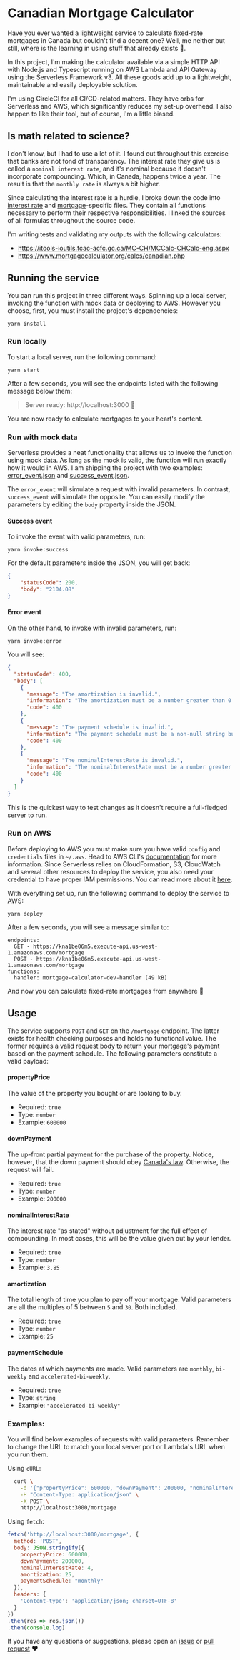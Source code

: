# Canadian Mortgage Calculator

Have you ever wanted a lightweight service to calculate fixed-rate mortgages in Canada but couldn't
find a decent one? Well, me neither but still, where is the learning in using stuff that
already exists 🤷.

In this project, I'm making the calculator available via a simple HTTP API with Node.js and Typescript running on AWS Lambda and API Gateway using the Serverless Framework v3. All these goods add up to a lightweight, maintainable and easily deployable solution. 

I'm using CircleCI for all CI/CD-related matters. They have orbs for Serverless and AWS, which significantly reduces my set-up overhead. I also happen to like their tool, but of course, I'm a little biased.

## Is math related to science?

I don't know, but I had to use a lot of it. I found out throughout this exercise that banks are not fond of transparency. The interest rate they give us is called a `nominal interest rate`, and it's nominal because it doesn't incorporate compounding. Which, in Canada, happens twice a year. The result is that the `monthly rate` is always a bit higher.

Since calculating the interest rate is a hurdle, I broke down the code into [interest rate](src/interestRate.ts) and [mortgage](src/mortgage.ts)-specific files. They contain all functions necessary to perform their respective responsibilities. I linked the sources of all formulas throughout the source code.

I'm writing tests and validating my outputs with the following calculators:

 - https://itools-ioutils.fcac-acfc.gc.ca/MC-CH/MCCalc-CHCalc-eng.aspx
 - https://www.mortgagecalculator.org/calcs/canadian.php

## Running the service

You can run this project in three different ways. Spinning up a local server, invoking the function with mock data or deploying to AWS. However you choose, first, you must install the project's dependencies:

```
yarn install
```

### Run locally

To start a local server, run the following command:

```
yarn start
```

After a few seconds, you will see the endpoints listed with the following message below them:

> Server ready: http://localhost:3000 🚀

You are now ready to calculate mortgages to your heart's content.

### Run with mock data

Serverless provides a neat functionality that allows us to invoke the function using mock data. As long as the mock is valid, the function will run exactly how it would in AWS. I am shipping the project with two examples: [error_event.json](mocks/error_event.json) and [success_event.json](mocks/success_event.json).

The `error_event` will simulate a request with invalid parameters. In contrast, `success_event` will simulate the opposite. You can easily modify the parameters by editing the `body` property inside the JSON.

#### Success event
To invoke the event with valid parameters, run:

```
yarn invoke:success
```

For the default parameters inside the JSON, you will get back:

```json
{
    "statusCode": 200,
    "body": "2104.08"
}
```

#### Error event

On the other hand, to invoke with invalid parameters, run:

```
yarn invoke:error
```

You will see:

```json
{
  "statusCode": 400,
  "body": [
    {
      "message": "The amortization is invalid.",
      "information": "The amortization must be a number greater than 0 but \"undefined\" was received instead.",
      "code": 400
    },
    {
      "message": "The payment schedule is invalid.",
      "information": "The payment schedule must be a non-null string but \"undefined\" was received instead.",
      "code": 400
    },
    {
      "message": "The nominalInterestRate is invalid.",
      "information": "The nominalInterestRate must be a number greater than 0 but \"undefined\" was received instead.",
      "code": 400
    }
  ]
}
```

This is the quickest way to test changes as it doesn't require a full-fledged server to run.

### Run on AWS

Before deploying to AWS you must make sure you have valid `config` and `credentials` files in `~/.aws`. Head to AWS CLI's [documentation](https://docs.aws.amazon.com/cli/latest/userguide/cli-configure-files.html) for more information. Since Serverless relies on CloudFormation, S3, CloudWatch and several other resources to deploy the service, you also need your credential to have proper IAM permissions. You can read more about it [here](https://www.serverless.com/framework/docs/providers/aws/guide/iam).

With everything set up, run the following command to deploy the service to AWS:

```
yarn deploy
```

After a few seconds, you will see a message similar to:

```
endpoints:
  GET - https://kna1be06m5.execute-api.us-west-1.amazonaws.com/mortgage
  POST - https://kna1be06m5.execute-api.us-west-1.amazonaws.com/mortgage
functions:
  handler: mortgage-calculator-dev-handler (49 kB)
```

And now you can calculate fixed-rate mortgages from anywhere 🚀

## Usage

The service supports `POST` and `GET` on the `/mortgage` endpoint. The latter exists for health checking purposes and holds no functional value. The former requires a valid request body to return your mortgage's payment based on the payment schedule. The following parameters constitute a valid payload:

#### propertyPrice

The value of the property you bought or are looking to buy.

- Required: `true`
- Type: `number`
- Example: `600000`

#### downPayment

The up-front partial payment for the purchase of the property. Notice, however, that the down payment should obey [Canada's law](https://www.canada.ca/en/financial-consumer-agency/services/mortgages/down-payment.html). Otherwise, the request will fail.

- Required: `true`
- Type: `number`
- Example: `200000`

#### nominalInterestRate

The interest rate "as stated" without adjustment for the full effect of compounding. In most cases, this will be the value given out by your lender.

- Required: `true`
- Type: `number`
- Example: `3.85`

#### amortization

The total length of time you plan to pay off your mortgage. Valid parameters are all the multiples of 5 between `5` and `30`. Both included.

- Required: `true`
- Type: `number`
- Example: `25`

#### paymentSchedule

The dates at which payments are made. Valid parameters are `monthly`, `bi-weekly` and `accelerated-bi-weekly`.

- Required: `true`
- Type: `string`
- Example: `"accelerated-bi-weekly"`

### Examples:

You will find below examples of requests with valid parameters. Remember to change the URL to match your local server port or Lambda's URL when you run them.

Using `cURL`:

```sh
  curl \
    -d '{"propertyPrice": 600000, "downPayment": 200000, "nominalInterestRate": 4, "amortization": 25, "paymentSchedule": "monthly"}' \
    -H "Content-Type: application/json" \
    -X POST \
    http://localhost:3000/mortgage

```

Using `fetch`:

```javascript
fetch('http://localhost:3000/mortgage', {
  method: 'POST',
  body: JSON.stringify({
    propertyPrice: 600000,
    downPayment: 200000,
    nominalInterestRate: 4,
    amortization: 25,
    paymentSchedule: "monthly" 
  }),
  headers: {
    'Content-type': 'application/json; charset=UTF-8'
  }
})
.then(res => res.json())
.then(console.log)
```

If you have any questions or suggestions, please open an [issue](https://github.com/EricRibeiro/mortgage-calculator-service/issues) or [pull request](https://github.com/EricRibeiro/mortgage-calculator-service/pulls) ❤️
